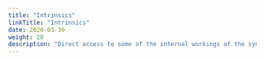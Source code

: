 ```yaml
---
title: "Intrinsics"
linkTitle: "Intrinsics"
date: 2020-03-30
weight: 20
description: "Direct access to some of the internal workings of the synthesis engine"
---
```

